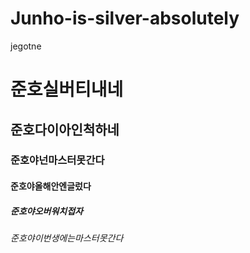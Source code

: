 # Junho-is-silver-absolutely
jegotne





# 준호실버티내네
## 준호다이아인척하네
### 준호야넌마스터못간다
#### 준호야올해안엔글렀다
##### 준호야오버워치접자
###### 준호야이번생에는마스터못간다
